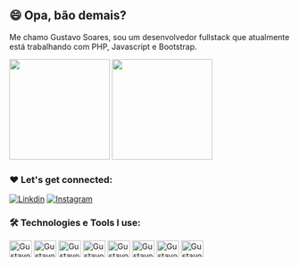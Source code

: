 ## 😄 Opa, bão demais?

Me chamo Gustavo Soares, sou um desenvolvedor fullstack que atualmente está trabalhando com PHP, Javascript e Bootstrap.

<div>
  <img height="180em" src="https://github-readme-stats.vercel.app/api?username=gustavohvs-dev&show_icons=true&theme=tokyonight"/>
  <img height="180em" src="https://github-readme-stats.vercel.app/api/top-langs/?username=gustavohvs-dev&layout=compact&theme=tokyonight"/>
</div>

### ❤️ Let's get connected:

[![Linkdin](https://img.shields.io/badge/LinkedIn-0077B5?style=for-the-badge&logo=linkedin&logoColor=white)](https://www.linkedin.com/in/gustavo-soares-a9941b147/)
[![Instagram](https://img.shields.io/badge/Instagram-E4405F?style=for-the-badge&logo=instagram&logoColor=white)](https://www.instagram.com/gustavo.svg/)

### 🛠️ Technologies e Tools I use:

<div>
<img align="center" alt="Gustavohvs-dev-html" height="30" width="40" src="https://cdn.jsdelivr.net/gh/devicons/devicon/icons/html5/html5-original.svg"/>
<img align="center" alt="Gustavohvs-dev-css" height="30" width="40" src="https://cdn.jsdelivr.net/gh/devicons/devicon/icons/css3/css3-original.svg"/>
<img align="center" alt="Gustavohvs-dev-js" height="30" width="40" src="https://cdn.jsdelivr.net/gh/devicons/devicon/icons/javascript/javascript-original.svg"/>
<img align="center" alt="Gustavohvs-dev-php" height="30" width="40" src="https://cdn.jsdelivr.net/gh/devicons/devicon/icons/php/php-plain.svg"/>
<img align="center" alt="Gustavohvs-dev-lara" height="30" width="40" src="https://cdn.jsdelivr.net/gh/devicons/devicon/icons/laravel/laravel-plain.svg"/>
<img align="center" alt="Gustavohvs-dev-lara" height="30" width="40" src="https://cdn.jsdelivr.net/gh/devicons/devicon/icons/java/java-plain-wordmark.svg"/>
<img align="center" alt="Gustavohvs-dev-lara" height="30" width="40" src="https://cdn.jsdelivr.net/gh/devicons/devicon/icons/csharp/csharp-original.svg"/>
<img align="center" alt="Gustavohvs-dev-lara" height="30" width="40" src="https://cdn.jsdelivr.net/gh/devicons/devicon/icons/mysql/mysql-original-wordmark.svg"/>
</div>
